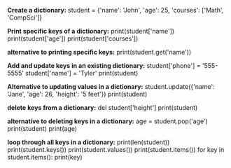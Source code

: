 **Create a dictionary:**
student = {'name': 'John', 'age': 25, 'courses': ['Math', 'CompSci']}

**Print specific keys of a dictionary:**
print(student['name'])
print(student['age'])
print(student['courses'])

**alternative to printing specific keys:**
print(student.get('name'))

**Add and update keys in an existing dictionary:**
student['phone'] = '555-5555'
student['name'] = 'Tyler'
print(student)

**Alternative to updating values in a dictionary:**
student.update({'name': 'Jane', 'age': 26, 'height': '5 feet'})
print(student)

**delete keys from a dictionary:**
del student['height']
print(student)

**alternative to deleting keys in a dictionary:**
age = student.pop('age')
print(student)
print(age)

**loop through all keys in a dictionary:**
print(len(student))
print(student.keys())
print(student.values())
print(student.items())
for key in student.items():
	print(key)